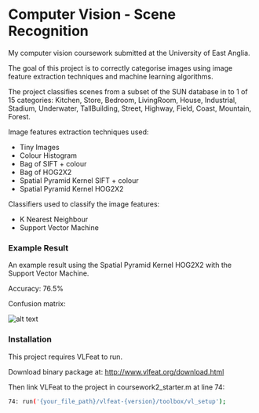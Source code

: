 # Computer Vision - Scene Recognition

My computer vision coursework submitted at the University of East Anglia.

The goal of this project is to correctly categorise images using image feature extraction techniques and machine learning algorithms.

The project classifies scenes from a subset of the SUN database in to 1 of 15 categories: Kitchen, Store, Bedroom, LivingRoom, House, Industrial, Stadium, Underwater, TallBuilding, Street, Highway, Field, Coast, Mountain, Forest.

Image features extraction techniques used:
  - Tiny Images
  - Colour Histogram
  - Bag of SIFT + colour
  - Bag of HOG2X2
  - Spatial Pyramid Kernel SIFT + colour
  - Spatial Pyramid Kernel HOG2X2
 
Classifiers used to classify the image features:
  - K Nearest Neighbour
  - Support Vector Machine
  

### Example Result

An example result using the Spatial Pyramid Kernel HOG2X2 with the Support Vector Machine.

Accuracy: 76.5%

Confusion matrix: 

![alt text](https://raw.githubusercontent.com/jamesrogers93/computer-vision-scene-recognition/master/figures/hog-confusion-matrix.png "Spatial Pyramid Kernel HOG2X2 with SVM")
  

### Installation

This project requires VLFeat to run. 

Download binary package at:
http://www.vlfeat.org/download.html

Then link VLFeat to the project in coursework2_starter.m at line 74:

```sh
74: run('{your_file_path}/vlfeat-{version}/toolbox/vl_setup');
```
